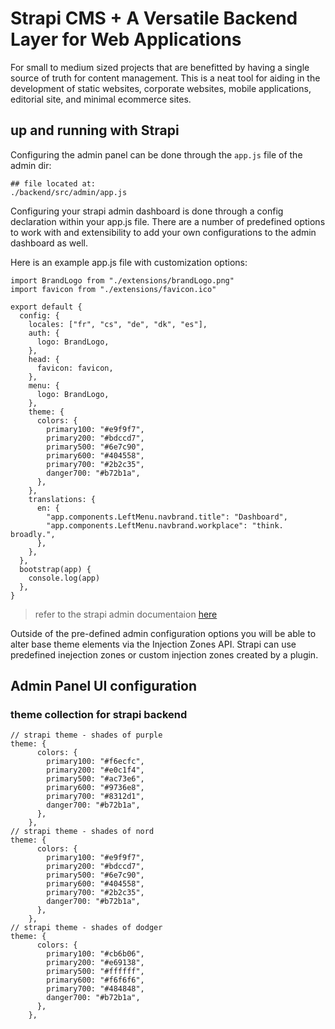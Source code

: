 # Strapi CMS + A Versatile Backend Layer for Web Applications 
For small to medium sized projects that are benefitted by having a single
source of truth for content management. This is a neat tool for aiding in the
development of static websites, corporate websites, mobile applications,
editorial site, and minimal ecommerce sites. 

## up and running with Strapi
Configuring the admin panel can be done through the `app.js` file of the admin dir: 
```
## file located at: 
./backend/src/admin/app.js
```

Configuring your strapi admin dashboard is done through a config declaration
within your app.js file. There are a number of predefined options to work with
and extensibility to add your own configurations to the admin dashboard as
well. 

Here is an example app.js file with customization options: 

```
import BrandLogo from "./extensions/brandLogo.png"
import favicon from "./extensions/favicon.ico"

export default {
  config: {
    locales: ["fr", "cs", "de", "dk", "es"],
    auth: {
      logo: BrandLogo,
    },
    head: {
      favicon: favicon,
    },
    menu: {
      logo: BrandLogo,
    },
    theme: {
      colors: {
        primary100: "#e9f9f7",
        primary200: "#bdccd7",
        primary500: "#6e7c90",
        primary600: "#404558",
        primary700: "#2b2c35",
        danger700: "#b72b1a",
      },
    },
    translations: {
      en: {
        "app.components.LeftMenu.navbrand.title": "Dashboard",
        "app.components.LeftMenu.navbrand.workplace": "think. broadly.",
      },
    },
  },
  bootstrap(app) {
    console.log(app)
  },
}
```

> refer to the strapi admin documentaion [here](https://bit.ly/3If4hZv)

Outside of the pre-defined admin configuration options you will be able to
alter base theme elements via the Injection Zones API. Strapi can use
predefined inejection zones or custom injection zones created by a plugin. 

## Admin Panel UI configuration


### theme collection for strapi backend 
```
// strapi theme - shades of purple
theme: {
      colors: {
        primary100: "#f6ecfc",
        primary200: "#e0c1f4",
        primary500: "#ac73e6",
        primary600: "#9736e8",
        primary700: "#8312d1",
        danger700: "#b72b1a",
      },
    },
// strapi theme - shades of nord 
theme: {
      colors: {
        primary100: "#e9f9f7",
        primary200: "#bdccd7",
        primary500: "#6e7c90",
        primary600: "#404558",
        primary700: "#2b2c35",
        danger700: "#b72b1a",
      },
    },
// strapi theme - shades of dodger 
theme: {
      colors: {
        primary100: "#cb6b06",
        primary200: "#e69138",
        primary500: "#ffffff",
        primary600: "#f6f6f6",
        primary700: "#484848",
        danger700: "#b72b1a",
      },
    },
```

